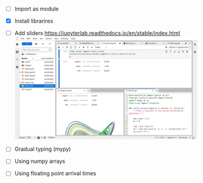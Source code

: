 - [ ] Import as module
- [x] Install librarires
- [ ] Add sliders
https://jupyterlab.readthedocs.io/en/stable/index.html
![alt text](image.png)
- [ ] Gradual typing (mypy)
- [ ] Using numpy arrays
- [ ] Using floating point arrival times

